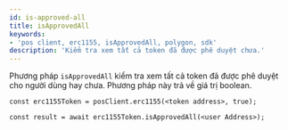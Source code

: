 ```yaml
---
id: is-approved-all
title: isApprovedAll
keywords:
- 'pos client, erc1155, isApprovedAll, polygon, sdk'
description: 'Kiểm tra xem tất cả token đã được phê duyệt chưa.'
---
```


Phương pháp `isApprovedAll` kiểm tra xem tất cả token đã được phê duyệt cho người dùng hay chưa. Phương pháp này trả về giá trị boolean.

```
const erc1155Token = posClient.erc1155(<token address>, true);

const result = await erc1155Token.isApprovedAll(<user Address>);

```
